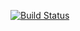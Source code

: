 [![Build Status](https://travis-ci.org/wangtengda0310/snippets.svg?branch=master)](https://travis-ci.org/wangtengda0310/snippets)